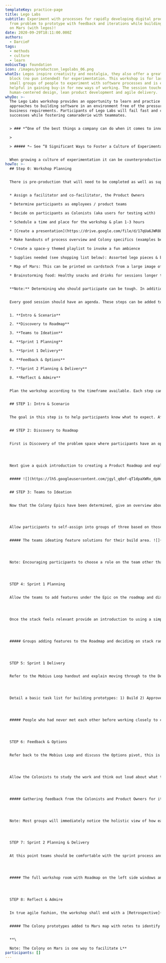 ```yaml
---
templateKey: practice-page
title: Lego Labs
subtitle: Experiment with processes for rapidly developing digital products. Go
  from problem to prototype with feedback and iterations while building a Colony
  on Mars (with legos)!
date: 2020-09-29T18:11:00.000Z
authors:
  - DarcieF
tags:
  - methods
  - culture
  - learn
mobiusTag: foundation
icon: /images/productcon_legolabs_06.png
whatIs: Legos inspire creativity and nostalgia, they also offer a great building
  block (no pun intended) for experimentation. This workshop is for large or
  small groups of people to experiment with software processes and is especially
  helpful in gaining buy-in for new ways of working. The session touches upon
  human-centered design, lean product development and agile delivery.
whyDo: >-
  The Lego Labs workshop provides an opportunity to learn and practice iterative
  approaches to building software in an environment free of the pressure of
  business requirements. Participants of Lego Labs will fail fast and celebrate
  successes while fostering camaraderie with teammates.


  > ### *“One of the best things a company can do when it comes to innovation is to provide employees with the time and resources they need to freely experiment with new techniques....”* 

  >

  > ##### *— See “8 Significant Ways to Foster a Culture of Experimentation” Forbes, May 21, 2019*


  When growing a culture of experimentation it can be counterproductive to jump right into changes in process, primarily because too much too fast often deters people from adopting new ways of working.
howTo: >-
  ## Step 0: Workshop Planning


  There is pre-production that will need to be completed as well as supplies prepared. Some things to consider include:


  * Assign a facilitator and co-facilitator, the Product Owners

  * Determine participants as employees / product teams

  * Decide on participants as Colonists (aka users for testing with)

  * Schedule a time and place for the workshop & plan 1-3 hours

  * [Create a presentation](https://drive.google.com/file/d/17qUa6JWR8ODGVqJ4IqRrTCm5n-IyZz_x/view?usp=sharing) document as facilitator’s guide (templates in ‘links we love’ below)

  * Make handouts of process overview and Colony specifics (examples below)

  * Create a space-y themed playlist to invoke a fun ambience

  * Supplies needed (see shopping list below): Assorted lego pieces & baseplates, sharpies, pencils & paper, printed handouts, sticky notes 3x3 + 8x6

  * Map of Mars: This can be printed on cardstock from a large image of the planet

  * Brainstorming food: Healthy snacks and drinks for sessions longer than an hour


  **Note:** Determining who should participate can be tough. In addition to cross-functional product team roles it is important to include leadership and different lines of business, which will help gain empathy and understanding of processes across an entire organization.


  Every good session should have an agenda. These steps can be added to a whiteboard or printed for participants to have an overview of the time together.


  1. **Intro & Scenario**

  2. **Discovery to Roadmap**

  3. **Teams to Ideation**

  4. **Sprint 1 Planning**

  5. **Sprint 1 Delivery**

  6. **Feedback & Options**

  7. **Sprint 2 Planning & Delivery**

  8. **Reflect & Admire**


  Plan the workshop according to the timeframe available. Each step can be shortened or lengthened based upon what is desired to be learned. For example, the second sprint can be removed or some of the exercises combined if necessary.


  ## STEP 1: Intro & Scenario


  The goal in this step is to help participants know what to expect. After a brief introduction to why the workshop is happening, start with a [Social Contract](https://openpracticelibrary.com/practice/social-contract/) exercise to help instill a sense of trust amongst the group. Use participant handouts to assist in understanding the scenario and logistics for building a Colony on Mars. [The Mobius Loop](https://drive.google.com/file/d/1CAWE9y8xNi7PIE08muHn3207MRaivEGk/view?usp=sharing) process map may also be printed and available to discuss phases of iteration and steps for the workshop.


  ## STEP 2: Discovery to Roadmap


  First is Discovery of the problem space where participants have an opportunity to ask questions of the Product Owners and the Colonists. Give a quick overview on how to conduct qualitative research and encourage note-taking on an [Empathy Map](https://openpracticelibrary.com/practice/empathy-mapping/), then allow the participants to ask open-ended questions and learn more. The goal is to get an understanding of the challenges and determine areas of the Colony that must be built.




  Next give a quick introduction to creating a Product Roadmap and explain the difference between Epics and Features. With insights from Discovery fresh in mind, ask the participants a [How Might We](https://openpracticelibrary.com/practice/hmw/) question to brainstorm out loud the high level build areas for the Colony, which will be the Epics. As ideas are shared, write those onto the 8x6 sticky pad, after ideation consolidate similar topics and collaborate on adding build areas to the Spine of the Roadmap.


  ##### ![](https://lh5.googleusercontent.com/jgyl_q0of-qT1dpaXWRx_dpHoY27LNDNL80BElPjPrk_kKcgnDzAtXqXG9Z3GFLYYC0ezHVxKD0DRIFevhP5KUGrcU7q2Ee23x0Melp5eMJrFJKBlZbvIGh7E6xJ5bOH9EnTfV5Z)Facilitating Lego Labs at ProductCon in Los Angeles for a VIP group of conference attendees.


  ## STEP 3: Teams to Ideation


  Now that the Colony Epics have been determined, give an overview about working in cross-functional teams. Discuss the role of a Product Manager as voice of the business, a Product Designer as voice of the user, and a Software Engineer as voice of the system.




  Allow participants to self-assign into groups of three based on those roles and choose a Mars build area (Epic) to focus upon. Each product team now has a set amount of time to brainstorm together what they will build as specific Features for the Colony area chosen. These features should be noted on 3x3 sticky and consolidated.


  ##### The teams ideating feature solutions for their build area. ![](https://lh5.googleusercontent.com/8eOyjbxHlIV8udAkqTxRHoqMI1rIyZKk-SbnAnDeMrrBbgfsBzBpEVIv13uWdqyjWDJFDx9v9QsH7KVRS_7NnG1GgHB3C4i2EsK0-ezDvTfYnRngfCpcfSBKItAk-Zcycdqo49cH)




  Note: Encouraging participants to choose a role on the team other than their current profession can help in gaining empathy for cross-functional tasks. For a longer workshop timeframe consider adding a quick brainstorm for the groups to create their team name.




  STEP 4: Sprint 1 Planning


  Allow the teams to add features under the Epic on the roadmap and discuss that this gives a holistic view across each build area. Give an overview of how to prioritize a stack rank of the Features based upon User Value – with most valuable features at the top of the stack.




  Once the stack feels relevant provide an introduction to using a simple Kanban board for each team to prioritize a backlog. Discuss that the features on the Roadmap can be translated into User Stories and have the Product Managers on each team prepare to manage completion of each item added to the backlog.




  ##### Groups adding features to the Roadmap and deciding on stack rank..![](https://lh5.googleusercontent.com/CGFxBgdTwoLVqa5XFumnn-feMOGF27klXXCKZ51tp8IvxYA682tO0x5Ozd5HGWefF8KQWrhZxD2BhPiv1edtttZBgB6w6_vZlz41IVrUi4v1h7pYPgeCIde_eU1NS_TaYWXwb47p)




  STEP 5: Sprint 1 Delivery


  Refer to the Mobius Loop handout and explain moving through to the Delivery phase of the product development process. Give an overview of the feedback loop cycles for Build, Measure, Learn. Ensure team members keep the vision and Colonist’s needs in-mind.




  Detail a basic task list for building prototypes: 1) Build 2) Approve 3) Iterate 4) Repeat. Ensure the group understands the goal is to complete more than one feature / user story from their backlog. Allow teams to deploy the prototypes to the Mars Colony Map after completing a story or provide a couple minutes at the end of the building to do so.




  ##### People who had never met each other before working closely to create a Lego prototype.![](https://lh4.googleusercontent.com/sE2u98_b5YPYd-ST008LxfV_f7XglMKkhIH8prF9P8T9HokZN3Q2mLo0FEJGOZOdolJBkEEiTcL05uWpiV6k0nNM2EIKpjr1gJdxi0PwBLL_5eZm-kDG9AGMsfv4FFzMiRYxfe00)




  STEP 6: Feedback & Options


  Refer back to the Mobius Loop and discuss the Options pivot, this is the time when teams will decide how to iterate based upon feedback. Provide some time for the entire group to now look at the prototypes holistically on the map.




  Allow the Colonists to study the work and think out loud about what they see or do not see. Product Owners should be sure to point out any reminders about the vision or goals. Teams can then ask clarifying questions about the feedback received. Talk to the group about developing actionable insights from user feedback, and ensure it is understood how that will inform iterations in the next sprint.




  ##### Gathering feedback from the Colonists and Product Owners for iteration planning.![](https://lh6.googleusercontent.com/FtfxzpHKmtwcvyyhKzFsvdbUxY8DOHxzlLV9W2kR1sf2zJInBWLcqChBccvL9eSqofCY7L2KUaFYNl3tw2GGHf-3172mv0vQ2MiSja8mQJcZk9h-W8DlvDhbsdserpGovlV3r3Sn)




  Note: Most groups will immediately notice the holistic view of how each separate prototype connects with the other build areas on the Mars map. Often this develops some ideas about how to iterate, if this is not discussed Product Owners can point it out.




  STEP 7: Sprint 2 Planning & Delivery


  At this point teams should be comfortable with the sprint process and some may be ahead of the group in planning out iterations for the prototypes. Before jumping in, ensure the teams are thinking about any Hangover Work that did not get done from the first sprint. This can be incorporated into what is built next.




  ##### The full workshop room with Roadmap on the left side windows and Kanban board on the right. ![](https://lh3.googleusercontent.com/2BUqHRsYgo9PENvofrDeQRTQ1ubBM3xI6O-fF6Pw7riolIOkfZ8N_4I0TnFxdz1LRTICiEUyWkYYBE9K9tvPWnkFbistjoIn9JIG2JX4qfrQBHjxzYcZx3uc4N1TFtTjC4WQXfXv)




  STEP 8: Reflect & Admire


  In true agile fashion, the workshop shall end with a [Retrospective](https://openpracticelibrary.com/practice/retrospectives/) for team reflection on what was learned and effectiveness of the session. Please also take time to admire how much creativity and dedication went into building an amazing lego Colony on Mars. If time is running short, consider a simple retrospective style such as Plus/Delta.


  ##### The Colony prototypes added to Mars map with notes to identify features. ![](https://lh4.googleusercontent.com/_Iwnz2i0yQL1icEBwTkw-EM1fPwDn_nhSnyRJeBj7Ykc0aXpsZf0yr2apMD-GbNQf_ZzDWK4iAaPyujHoHAF9bebwRT0fIqyDY8zCLqnE7UnohbO-VI6Ack7DZXNEk3TSM3buX8v)


  **\

  Note: The Colony on Mars is one way to facilitate L**
participants: []
---
```


